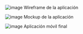 ![image](https://github.com/user-attachments/assets/220194b1-1bd9-4421-9c1c-f20693335084)
Wireframe de la aplicación


![image](https://github.com/user-attachments/assets/92ee6536-b109-4d7a-b40d-96f0a8e3dca0)
Mockup de la aplicación


![image](https://github.com/user-attachments/assets/20007ec8-4687-441a-ae32-ff5fcae2178e)
Aplicación móvil final
